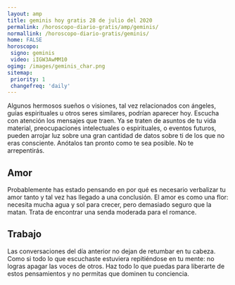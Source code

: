 ```yaml
---
layout: amp
title: geminis hoy gratis 28 de julio del 2020 
permalink: /horoscopo-diario-gratis/amp/geminis/
normallink: /horoscopo-diario-gratis/geminis/
home: FALSE
horoscopo:
 signo: geminis
 video: iIGW3AwMM10
ogimg: /images/geminis_char.png
sitemap:
 priority: 1
 changefreq: 'daily'
---
```



Algunos hermosos sueños o visiones, tal vez relacionados con ángeles, guías espirituales u otros seres similares, podrían aparecer hoy. Escucha con atención los mensajes que traen. Ya se traten de asuntos de tu vida material, preocupaciones intelectuales o espirituales, o eventos futuros, pueden arrojar luz sobre una gran cantidad de datos sobre ti de los que no eras consciente. Anótalos tan pronto como te sea posible. No te arrepentirás.

## Amor

Probablemente has estado pensando en por qué es necesario verbalizar tu amor tanto y tal vez has llegado a una conclusión. El amor es como una flor: necesita mucha agua y sol para crecer, pero demasiado seguro que la matan. Trata de encontrar una senda moderada para el romance.

## Trabajo

Las conversaciones del día anterior no dejan de retumbar en tu cabeza. Como si todo lo que escuchaste estuviera repitiéndose en tu mente: no logras apagar las voces de otros. Haz todo lo que puedas para liberarte de estos pensamientos y no permitas que dominen tu conciencia.